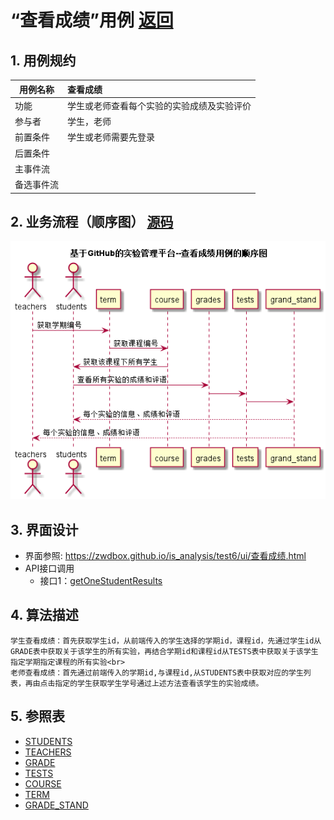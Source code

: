 ﻿<!-- markdownlint-disable MD033-->
<!-- 禁止MD033类型的警告 https://www.npmjs.com/package/markdownlint -->

# “查看成绩”用例 [返回](../README.md)
## 1. 用例规约

|用例名称|查看成绩|
|-------|:-------------|
|功能|学生或老师查看每个实验的实验成绩及实验评价|
|参与者|学生，老师|
|前置条件|学生或老师需要先登录|
|后置条件| |
|主事件流| |
|备选事件流| |

## 2. 业务流程（顺序图） [源码](../src/查看成绩.puml)
![sequence1](../s3.png) 

## 3. 界面设计
- 界面参照: https://zwdbox.github.io/is_analysis/test6/ui/查看成绩.html
- API接口调用
    - 接口1：[getOneStudentResults](../接口/getOneStudentResults.md) 

## 4. 算法描述
    学生查看成绩：首先获取学生id，从前端传入的学生选择的学期id，课程id，先通过学生id从GRADE表中获取关于该学生的所有实验，再结合学期id和课程id从TESTS表中获取关于该学生指定学期指定课程的所有实验<br>
    老师查看成绩：首先通过前端传入的学期id,与课程id,从STUDENTS表中获取对应的学生列表，再由点击指定的学生获取学生学号通过上述方法查看该学生的实验成绩。
    
## 5. 参照表
- [STUDENTS](../数据库文件.md/#STUDENTS)
- [TEACHERS](../数据库文件.md/#TEACHERS)
- [GRADE](../数据库文件.md/#GRADE)
- [TESTS](../数据库文件.md/#TESTS)
- [COURSE](../数据库文件.md/#COURSE)
- [TERM](../数据库文件.md/#TERM)
- [GRADE_STAND](../数据库文件.md/#GRADE_STAND)
